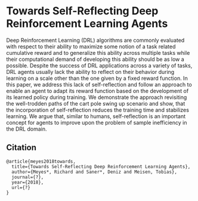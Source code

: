 # Towards Self-Reflecting Deep Reinforcement Learning Agents

Deep Reinforcement Learning (DRL) algorithms are commonly evaluated with respect to their ability to maximize some
notion of a task related cumulative reward and to generalize this ability across multiple tasks while their
computational demand of developing this ability should be as low a possible. Despite the success of DRL applications
across a variety of tasks, DRL agents usually lack the ability to reflect on their behavior during learning on a
scale other than the one given by a fixed reward function. In this paper, we address this lack of self-reflection
and follow an approach to enable an agent to adapt its reward function based on the development of its learned policy 
during training. We  demonstrate the approach revisiting the well-trodden paths of the cart pole swing up scenario and 
show, that the incorporation of self-reflection reduces the training time and stabilizes learning. We argue that, 
similar to humans, self-reflection is an important concept for agents to improve upon the problem of sample 
inefficiency in the DRL domain.
 
## Citation

```
@article{meyes2018towards,
  title={Towards Self-Reflecting Deep Reinforcement Learning Agents},
  author={Meyes*, Richard and Saner*, Deniz and Meisen, Tobias},
  journal={?},
  year={2018},
  url={?}
}
```
